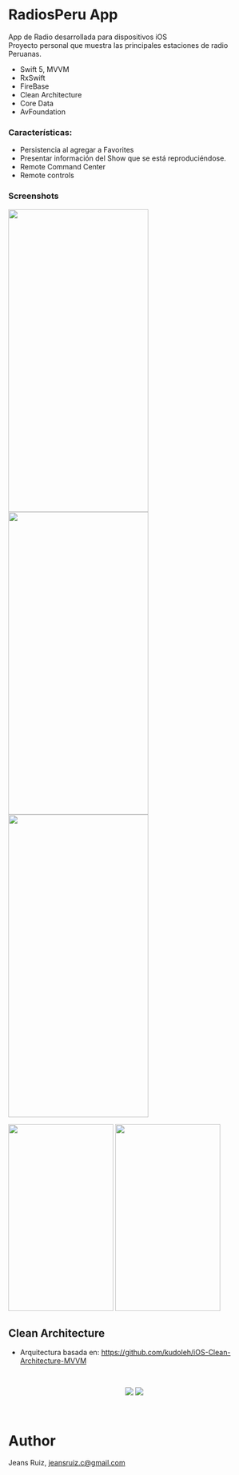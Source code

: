 # RadiosPeru App
App de Radio desarrollada para dispositivos iOS<br>
Proyecto personal que muestra las principales estaciones de radio Peruanas.

- Swift 5, MVVM
- RxSwift
- FireBase
- Clean Architecture 
- Core Data
- AvFoundation

### Características:
- Persistencia al agregar a Favorites
- Presentar información del Show que se está reproduciéndose.
- Remote Command Center
- Remote controls

### Screenshots
<p>
<img src="https://github.com/rcaos/RadiosPeru/blob/master/Screenshots/IMG_0758.PNG" width="280" height="606">
<img src="https://github.com/rcaos/RadiosPeru/blob/master/Screenshots/IMG_0759.PNG" width="280" height="606">
<img src="https://github.com/rcaos/RadiosPeru/blob/master/Screenshots/IMG_0761.PNG" width="280" height="606">
</p>
<p>
<img src="https://github.com/rcaos/RadiosPeru/blob/master/Screenshots/IMG_1531.PNG" width="210" height="374">
<img src="https://github.com/rcaos/RadiosPeru/blob/master/Screenshots/IMG_1532.PNG" width="210" height="374">
</p>

## Clean Architecture
- Arquitectura basada en: https://github.com/kudoleh/iOS-Clean-Architecture-MVVM
<br>
<center>
<p>
<img src="https://github.com/rcaos/TVToday/blob/master/Screens/CleanArchitecture%2BMVVM.png">
<img src="https://github.com/rcaos/TVToday/blob/master/Screens/CleanArchitectureDependencies.png">
</p>
</center>
<br>

# Author
Jeans Ruiz, jeansruiz.c@gmail.com

